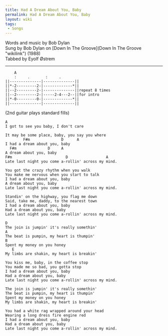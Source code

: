 ```yaml
---
title: Had A Dream About You, Baby
permalink: Had A Dream About You, Baby
layout: wiki
tags:
 - Songs
---
```


Words and music by Bob Dylan  
Sung by Bob Dylan on [Down In The Groove](Down In The Groove "wikilink")
(1988)  
Tabbed by Eyolf Østrem

* * * * *

        A
        :     .       :     .
    ||--------------|--------------||
    ||*-2---------2-|-------------*||
    ||--2---------2-|--------------||repeat 8 times
    ||--2---------2-|-----2-4---2--||for intro
    ||*-0---------0-|-------------*||
    ||--------------|--------------||

(2nd guitar plays standard fills)

    A
    I got to see you baby, I don't care

    It may be some place, baby, you say you where
            F#m              D      A
    I had a dream about you, baby
      F#m              D     A
    A dream about you, baby
    F#m                        D                 A
    Late last night you come a-rollin' across my mind.

    You got the crazy rhythm when you walk
    You make me nervous when you start to talk
    I had a dream about you, baby
    A dream about you, baby
    Late last night you come a-rollin' across my mind.

    Standin' on the highway, you flag me down
    Said, take me, daddy, to the nearest town
    I had a dream about you, baby
    Had a dream about you, baby
    Late last night you come a-rollin' across my mind.

    D
    The join is jumpin' it's really somethin'
    A
    The beat is pumpin, my heart is thumpin'
    B
    Spent my money on you honey
       E
    My limbs are shakin, my heart is breakin'

    You kiss me, baby, in the coffee stop
    You made me so bad, you gotta stop
    I had a dream about you, baby
    Had a dream about you, baby
    Late last night you come a-rollin' across my mind.

    The join is jumpin' it's really somethin'
    The beat is pumpin, my heart is thumpin'
    Spent my money on you honey
    My limbs are shakin, my heart is breakin'

    You had a white rag wrapped around your head
    Wearing a long dress fire engine red
    I had a dream about you, baby
    Had a dream about you, baby
    Late last night you come a-rollin' across my mind.
